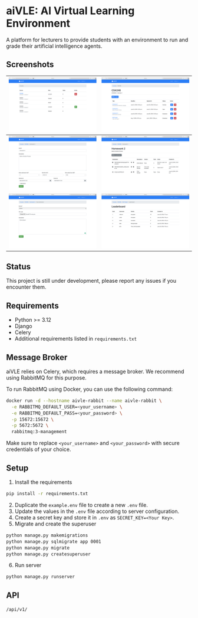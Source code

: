 # aiVLE: AI Virtual Learning Environment

A platform for lecturers to provide students with an environment to run and grade their artificial intelligence agents.

## Screenshots

| ![Courses](/assets/courses.png?raw=true "Courses") | ![Tasks](/assets/tasks.png?raw=true "Tasks") |
|:-------------------------:|:-------------------------:|
| ![Task Edit](/assets/task_edit.png?raw=true "Task Edit") | ![Submissions](/assets/submissions.png?raw=true "Submissions")
| ![Submission](/assets/submission.png?raw=true "Submission") | ![Leaderboard](/assets/leaderboard.png?raw=true "Leaderboard") |

## Status

This project is still under development, please report any issues if you encounter them.

## Requirements

 * Python >= 3.12
 * Django
 * Celery
 * Additional requirements listed in `requirements.txt`

 ## Message Broker

 aiVLE relies on Celery, which requires a message broker. We recommend using RabbitMQ for this purpose.

 To run RabbitMQ using Docker, you can use the following command:
 ```bash
 docker run -d --hostname aivle-rabbit --name aivle-rabbit \
   -e RABBITMQ_DEFAULT_USER=<your_username> \
   -e RABBITMQ_DEFAULT_PASS=<your_password> \
   -p 15672:15672 \
   -p 5672:5672 \
   rabbitmq:3-management
 ```

 Make sure to replace `<your_username>` and `<your_password>` with secure credentials of your choice.

## Setup

1. Install the requirements
```bash
pip install -r requirements.txt
```
2. Duplicate the `example.env` file to create a new `.env` file.
3. Update the values in the `.env` file according to server configuration.
4. Create a secret key and store it in ``.env`` as ``SECRET_KEY=<Your Key>``.
5. Migrate and create the superuser
```bash
python manage.py makemigrations
python manage.py sqlmigrate app 0001
python manage.py migrate
python manage.py createsuperuser
```
6. Run server
```bash
python manage.py runserver
```

## API

```
/api/v1/
```
